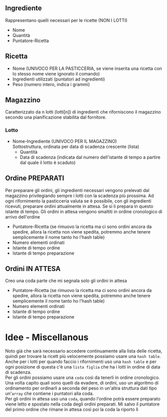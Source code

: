 ## Ingrediente
Rappresentano quelli necessari per le ricette (NON I LOTTI)
- Nome
- Quantità
- Puntatore-Ricetta

## Ricetta
- Nome (UNIVOCO PER LA PASTICCERIA, se viene inserita una ricetta con lo stesso nome viene ignorato il comando)
- Ingredienti utilizzati (puntatori ad ingredienti)
- Peso (numero intero, indica i grammi)

## Magazzino
Caratterizzato da n lotti (lotti[n]) di ingredienti che riforniscono il magazzino secondo una pianificazione stabilita dal fornitore.
### Lotto
- Nome-Ingrediente (UNIVOCO PER IL MAGAZZINO) \
Sottostruttura, ordinata per data di scadenza crescente (lista)
    - Quantità
    - Data di scadenza (indicata dal numero dell'istante di tempo a partire dal quale il lotto è scaduto)

## Ordine PREPARATI
Per preparare gli ordini, gli ingredienti necessari vengono prelevati dal magazzino privilegiando sempre i lotti con la scadenza più prossima. Ad ogni rifornimento la pasticceria valuta se è possibile, con gli ingredienti ricevuti, preparare ordini attualmente in attesa. Se sì li prepara in questo istante di tempo. Gli ordini in attesa vengono smaltiti in ordine cronologico di arrivo dell'ordine
- Puntatore-Ricetta (se rimuovo la ricetta ma ci sono ordini ancora da spedire, allora la ricetta non viene spedita, potremmo anche tenere semplicemente il nome tanto ho l'hash table)
- Numero elementi ordinati
- Istante di tempo ordine
- Istante di tempo preparazione

## Ordini IN ATTESA
Creo una coda parte che mi segnala solo gli ordini in attesa
- Puntatore-Ricetta (se rimuovo la ricetta ma ci sono ordini ancora da spedire, allora la ricetta non viene spedita, potremmo anche tenere semplicemente il nome tanto ho l'hash table)
- Numero elementi ordinati
- Istante di tempo ordine
- Istante di tempo preparazione


# Idee - Miscellanous
Noto già che sarà necessario accedere continuamente alla lista delle ricetta, quindi per trovare la ricett più velocemente possiamo usare una `hash table`. \
Anche per i lotti per quando faccio i rifornimenti uso una `hash table` e per ogni posizione di questa c'è una `lista figlia` che ha i lotti in ordine di data di scadenza. \
Per gli ordini possiamo usare una `coda` così da tenerli in ordine cronologico.
Una volta capito quali sono quelli da evadere, di ordini, uso un algoritmo di ordinamento per ordinarli a seconda del peso in un'altra struttura dati tipo un'`array` che contiene i puntatori alla coda. \
Per gli ordini in attesa uso una `coda`, quando l'ordine potrà essere preparato viene letto e spostato nella coda degli ordini preparati. Mi salvo il puntatore del primo ordine che rimane in attesa così poi la coda la riporto lì